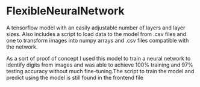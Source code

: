 # FlexibleNeuralNetwork
A tensorflow model with an easily adjustable number of layers and layer sizes. Also includes a script to load data to the model from .csv files and one to transform images into numpy arrays and .csv files compatible with the network.

As a sort of proof of concept I used this model to train a neural network to identify digits from images and was able to achieve 100% training and 97% testing accuracy without much fine-tuning.The script to train the model and predict using the model is still found in the frontend file

